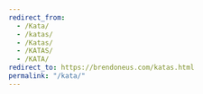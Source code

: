```yaml
---
redirect_from:
  - /Kata/
  - /katas/
  - /Katas/
  - /KATAS/
  - /KATA/
redirect_to: https://brendoneus.com/katas.html
permalink: "/kata/"
---
```


